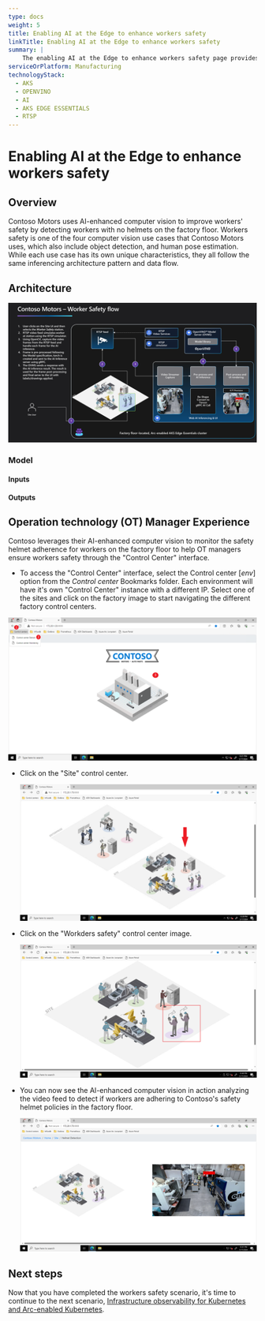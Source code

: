 ```yaml
---
type: docs
weight: 5
title: Enabling AI at the Edge to enhance workers safety
linkTitle: Enabling AI at the Edge to enhance workers safety
summary: |
    The enabling AI at the Edge to enhance workers safety page provides an overview of how Contoso Motors leverages AI to ensure workers' safety by detecting workers with no helmets on the factory floor. It describes the architecture and flow of information for detecting and classifying helmet adherence using AI. The page also explains the steps involved in the inference process, including UI selection, RTSP video simulation, frame capturing, image pre-processing/inferencing, and post-processing/rendering.
serviceOrPlatform: Manufacturing
technologyStack:
  - AKS
  - OPENVINO
  - AI
  - AKS EDGE ESSENTIALS
  - RTSP
---
```


# Enabling AI at the Edge to enhance workers safety

## Overview

Contoso Motors uses AI-enhanced computer vision to improve workers' safety by detecting workers with no helmets on the factory floor. Workers safety is one of the four computer vision use cases that Contoso Motors uses, which also include object detection, and human pose estimation. While each use case has its own unique characteristics, they all follow the same inferencing architecture pattern and data flow.

## Architecture

![Welding defect archietcture](./img/flow.png)

### Model

#### Inputs

#### Outputs

## Operation technology (OT) Manager Experience

Contoso leverages their AI-enhanced computer vision to monitor the safety helmet adherence for workers on the factory floor to help OT managers ensure workers safety through the "Control Center" interface.

- To access the "Control Center" interface, select the Control center [_env_] option from the _Control center_ Bookmarks folder. Each environment will have it's own "Control Center" instance with a different IP. Select one of the sites and click on the factory image to start navigating the different factory control centers.

![Screenshot showing the Control center Bookmark](./img/control-center-menu.png)

- Click on the "Site" control center.

  ![Screenshot showing the two Control centers](./img/control-center-site.png)

- Click on the "Workders safety" control center image.

  ![Screenshot showing the workers safety control center](./img/control-center-workers-safety.png)

- You can now see the AI-enhanced computer vision in action analyzing the video feed to detect if workers are adhering to Contoso's safety helmet policies in the factory floor.

  ![Screenshot showing the helmet detection monitoring feed](./img/control-center-helmet-detection.png)

## Next steps

Now that you have completed the workers safety scenario, it's time to continue to the next scenario, [Infrastructure observability for Kubernetes and Arc-enabled Kubernetes](../k8s_infra_observability/).

